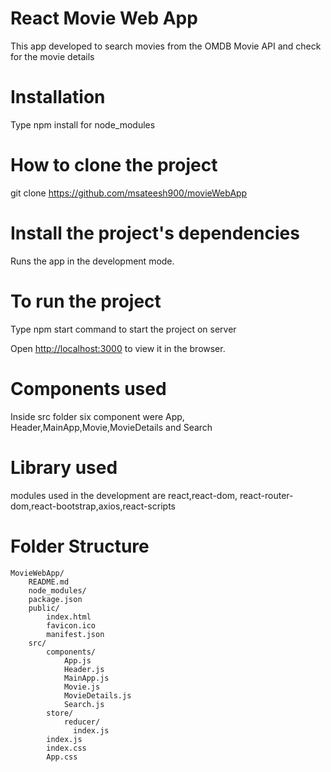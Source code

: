 # React Movie Web App 

This app developed to search movies from the OMDB Movie API and check for the movie details

# Installation

Type npm install for node_modules

# How to clone the project

git clone https://github.com/msateesh900/movieWebApp

# Install the project's dependencies

Runs the app in the development mode.

# To run the project

Type npm start command to start the project on server

Open [http://localhost:3000](http://localhost:3000) to view it in the browser.

# Components used

Inside src folder six component were App, Header,MainApp,Movie,MovieDetails and Search

# Library used

modules used in the development are react,react-dom, react-router-dom,react-bootstrap,axios,react-scripts 

# Folder Structure

    MovieWebApp/
        README.md
        node_modules/
        package.json
        public/
            index.html
            favicon.ico
            manifest.json
        src/
            components/
                App.js
                Header.js
                MainApp.js
                Movie.js
                MovieDetails.js
                Search.js
            store/
                reducer/
                  index.js
            index.js
            index.css
            App.css
        



